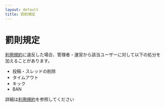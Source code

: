 ```yaml
---
layout: default
title: 罰則規定
---
```


# 罰則規定

[利用規約](./rule)に違反した場合、管理者・運営から該当ユーザーに対して以下の処分を加えることがあります。

  - 投稿・スレッドの削除
  - タイムアウト
  - キック
  - BAN

詳細は[利用規約](./rule)を参照してください
